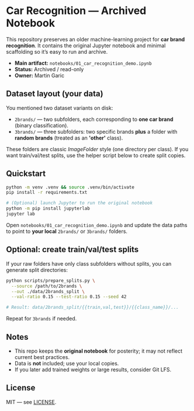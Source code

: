 # Car Recognition — Archived Notebook

This repository preserves an older machine-learning project for **car brand recognition**.
It contains the original Jupyter notebook and minimal scaffolding so it’s easy to run and archive.

- **Main artifact:** `notebooks/01_car_recognition_demo.ipynb`
- **Status:** Archived / read-only
- **Owner:** Martin Garic

## Dataset layout (your data)
You mentioned two dataset variants on disk:

- `2brands/` — two subfolders, each corresponding to **one car brand** (binary classification).
- `3brands/` — three subfolders: two specific brands **plus** a folder with **random brands** (treated as an **'other'** class).

These folders are classic *ImageFolder* style (one directory per class). If you want train/val/test splits,
use the helper script below to create split copies.

## Quickstart
```bash
python -m venv .venv && source .venv/bin/activate
pip install -r requirements.txt

# (Optional) launch Jupyter to run the original notebook
python -m pip install jupyterlab
jupyter lab
```

Open `notebooks/01_car_recognition_demo.ipynb` and update the data paths to point to **your local** `2brands/` or `3brands/` folders.

## Optional: create train/val/test splits
If your raw folders have only class subfolders without splits, you can generate split directories:

```bash
python scripts/prepare_splits.py \
  --source /path/to/2brands \
  --out ./data/2brands_split \
  --val-ratio 0.15 --test-ratio 0.15 --seed 42

# Result: data/2brands_split/{{train,val,test}}/{{class_name}}/...
```

Repeat for `3brands` if needed.

## Notes
- This repo keeps the **original notebook** for posterity; it may not reflect current best practices.
- Data is **not** included; use your local copies.
- If you later add trained weights or large results, consider Git LFS.

## License
MIT — see [LICENSE](LICENSE).
